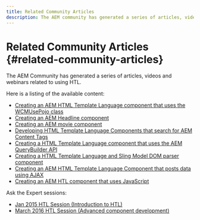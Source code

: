 ```yaml
---
title: Related Community Articles
description: The AEM community has generated a series of articles, videos, and webinars related to using HTL.
---
```


# Related Community Articles {#related-community-articles}

The AEM Community has generated a series of articles, videos and webinars related to using HTL.

Here is a listing of the available content:

* [Creating an AEM HTML Template Language component that uses the WCMUsePojo class](https://helpx.adobe.com/experience-manager/using/first_htl_WCMUsePojo.html)  
* [Creating an AEM Headline component](https://helpx.adobe.com/experience-manager/using/aem_headline.html)
* [Creating an AEM movie component](https://helpx.adobe.com/experience-manager/using/movie.html)
* [Developing HTML Template Language Components that search for AEM Content Tags](https://helpx.adobe.com/experience-manager/using/tagmanager-api-htl.html)
* [Creating a HTML Template Language component that uses the AEM QueryBuilder API](https://helpx.adobe.com/experience-manager/using/htl_querybuilder.html)
* [Creating a HTML Template Language and Sling Model DOM parser component](https://helpx.adobe.com/experience-manager/using/domparser.html)
* [Creating an AEM HTML Template Language Component that posts data using AJAX](https://helpx.adobe.com/experience-manager/using/htl_ajax.html)
* [Creating an AEM HTL component that uses JavaScript](https://helpx.adobe.com/experience-manager/using/htl_js.html)

Ask the Expert sessions:

* [Jan 2015 HTL Session (Introduction to HTL)](http://scottsdigitalcommunity.blogspot.ca/2015/01/upcoming-sessions-of-ask-aem-community.html)
* [March 2016 HTL Session (Advanced component development)](http://scottsdigitalcommunity.blogspot.ca/2016/03/ask-aem-community-experts-deep-dive.html)
